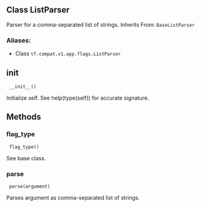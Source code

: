 ## Class ListParser
Parser for a comma-separated list of strings.
Inherits From: `BaseListParser`
### Aliases:
- Class `tf.compat.v1.app.flags.ListParser`
## __init__

```
 __init__()
```
Initialize self. See help(type(self)) for accurate signature.
## Methods
### flag_type

```
 flag_type()
```
See base class.
### parse

```
 parse(argument)
```
Parses argument as comma-separated list of strings.
